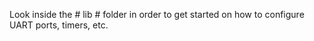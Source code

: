 Look inside the # lib # folder in order to get started on how to configure UART ports, timers, etc.
